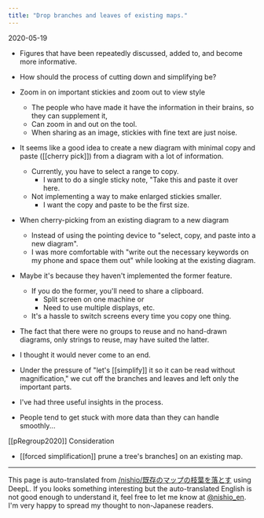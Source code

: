 ```yaml
---
title: "Drop branches and leaves of existing maps."
---
```


2020-05-19
- Figures that have been repeatedly discussed, added to, and become more informative.
- How should the process of cutting down and simplifying be?
- Zoom in on important stickies and zoom out to view style
    - The people who have made it have the information in their brains, so they can supplement it,
    - Can zoom in and out on the tool.
    - When sharing as an image, stickies with fine text are just noise.
- It seems like a good idea to create a new diagram with minimal copy and paste ([[cherry pick]]) from a diagram with a lot of information.
    - Currently, you have to select a range to copy.
        - I want to do a single sticky note, "Take this and paste it over here.
    - Not implementing a way to make enlarged stickies smaller.
        - I want the copy and paste to be the first size.
- When cherry-picking from an existing diagram to a new diagram
    - Instead of using the pointing device to "select, copy, and paste into a new diagram".
    - I was more comfortable with "write out the necessary keywords on my phone and space them out" while looking at the existing diagram.
- Maybe it's because they haven't implemented the former feature.
    - If you do the former, you'll need to share a clipboard.
        - Split screen on one machine or
        - Need to use multiple displays, etc.
    - It's a hassle to switch screens every time you copy one thing.
- The fact that there were no groups to reuse and no hand-drawn diagrams, only strings to reuse, may have suited the latter.

- I thought it would never come to an end.
- Under the pressure of "let's [[simplify]] it so it can be read without magnification," we cut off the branches and leaves and left only the important parts.
- I've had three useful insights in the process.
- People tend to get stuck with more data than they can handle smoothly...

[[pRegroup2020]] Consideration
- [[forced simplification]]
prune a tree's branches] on an existing map.

---
This page is auto-translated from [/nishio/既存のマップの枝葉を落とす](https://scrapbox.io/nishio/既存のマップの枝葉を落とす) using DeepL. If you looks something interesting but the auto-translated English is not good enough to understand it, feel free to let me know at [@nishio_en](https://twitter.com/nishio_en). I'm very happy to spread my thought to non-Japanese readers.